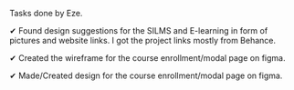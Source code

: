 Tasks done by Eze. 

✔ Found design suggestions for the SILMS and E-learning in form of pictures and website links. I got the project links mostly from Behance.

✔ Created the wireframe for the course enrollment/modal page on figma.

✔ Made/Created design for the course enrollment/modal page on figma. 



